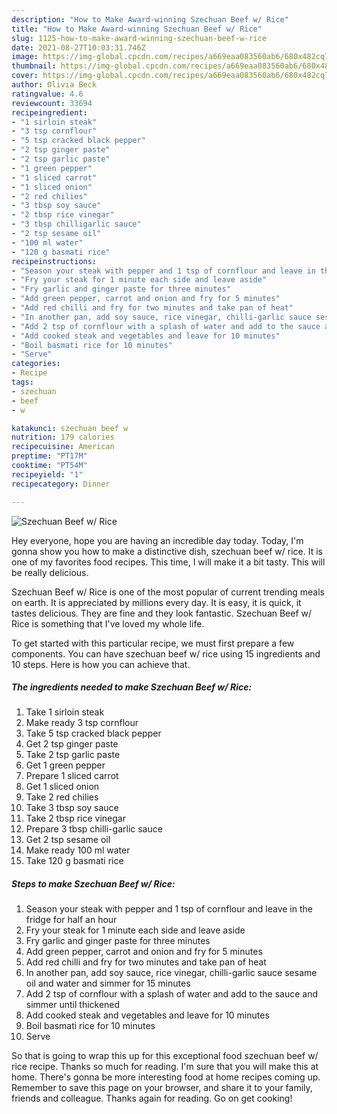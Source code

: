 ```yaml
---
description: "How to Make Award-winning Szechuan Beef w/ Rice"
title: "How to Make Award-winning Szechuan Beef w/ Rice"
slug: 1125-how-to-make-award-winning-szechuan-beef-w-rice
date: 2021-08-27T10:03:31.746Z
image: https://img-global.cpcdn.com/recipes/a669eaa083560ab6/680x482cq70/szechuan-beef-w-rice-recipe-main-photo.jpg
thumbnail: https://img-global.cpcdn.com/recipes/a669eaa083560ab6/680x482cq70/szechuan-beef-w-rice-recipe-main-photo.jpg
cover: https://img-global.cpcdn.com/recipes/a669eaa083560ab6/680x482cq70/szechuan-beef-w-rice-recipe-main-photo.jpg
author: Olivia Beck
ratingvalue: 4.6
reviewcount: 33694
recipeingredient:
- "1 sirloin steak"
- "3 tsp cornflour"
- "5 tsp cracked black pepper"
- "2 tsp ginger paste"
- "2 tsp garlic paste"
- "1 green pepper"
- "1 sliced carrot"
- "1 sliced onion"
- "2 red chilies"
- "3 tbsp soy sauce"
- "2 tbsp rice vinegar"
- "3 tbsp chilligarlic sauce"
- "2 tsp sesame oil"
- "100 ml water"
- "120 g basmati rice"
recipeinstructions:
- "Season your steak with pepper and 1 tsp of cornflour and leave in the fridge for half an hour"
- "Fry your steak for 1 minute each side and leave aside"
- "Fry garlic and ginger paste for three minutes"
- "Add green pepper, carrot and onion and fry for 5 minutes"
- "Add red chilli and fry for two minutes and take pan of heat"
- "In another pan, add soy sauce, rice vinegar, chilli-garlic sauce sesame oil and water and simmer for 15 minutes"
- "Add 2 tsp of cornflour with a splash of water and add to the sauce and simmer until thickened"
- "Add cooked steak and vegetables and leave for 10 minutes"
- "Boil basmati rice for 10 minutes"
- "Serve"
categories:
- Recipe
tags:
- szechuan
- beef
- w

katakunci: szechuan beef w 
nutrition: 179 calories
recipecuisine: American
preptime: "PT17M"
cooktime: "PT54M"
recipeyield: "1"
recipecategory: Dinner

---
```



![Szechuan Beef w/ Rice](https://img-global.cpcdn.com/recipes/a669eaa083560ab6/680x482cq70/szechuan-beef-w-rice-recipe-main-photo.jpg)

Hey everyone, hope you are having an incredible day today. Today, I'm gonna show you how to make a distinctive dish, szechuan beef w/ rice. It is one of my favorites food recipes. This time, I will make it a bit tasty. This will be really delicious.



Szechuan Beef w/ Rice is one of the most popular of current trending meals on earth. It is appreciated by millions every day. It is easy, it is quick, it tastes delicious. They are fine and they look fantastic. Szechuan Beef w/ Rice is something that I've loved my whole life.


To get started with this particular recipe, we must first prepare a few components. You can have szechuan beef w/ rice using 15 ingredients and 10 steps. Here is how you can achieve that.

<!--inarticleads1-->

##### The ingredients needed to make Szechuan Beef w/ Rice:

1. Take 1 sirloin steak
1. Make ready 3 tsp cornflour
1. Take 5 tsp cracked black pepper
1. Get 2 tsp ginger paste
1. Take 2 tsp garlic paste
1. Get 1 green pepper
1. Prepare 1 sliced carrot
1. Get 1 sliced onion
1. Take 2 red chilies
1. Take 3 tbsp soy sauce
1. Take 2 tbsp rice vinegar
1. Prepare 3 tbsp chilli-garlic sauce
1. Get 2 tsp sesame oil
1. Make ready 100 ml water
1. Take 120 g basmati rice




<!--inarticleads2-->

##### Steps to make Szechuan Beef w/ Rice:

1. Season your steak with pepper and 1 tsp of cornflour and leave in the fridge for half an hour
1. Fry your steak for 1 minute each side and leave aside
1. Fry garlic and ginger paste for three minutes
1. Add green pepper, carrot and onion and fry for 5 minutes
1. Add red chilli and fry for two minutes and take pan of heat
1. In another pan, add soy sauce, rice vinegar, chilli-garlic sauce sesame oil and water and simmer for 15 minutes
1. Add 2 tsp of cornflour with a splash of water and add to the sauce and simmer until thickened
1. Add cooked steak and vegetables and leave for 10 minutes
1. Boil basmati rice for 10 minutes
1. Serve




So that is going to wrap this up for this exceptional food szechuan beef w/ rice recipe. Thanks so much for reading. I'm sure that you will make this at home. There's gonna be more interesting food at home recipes coming up. Remember to save this page on your browser, and share it to your family, friends and colleague. Thanks again for reading. Go on get cooking!
